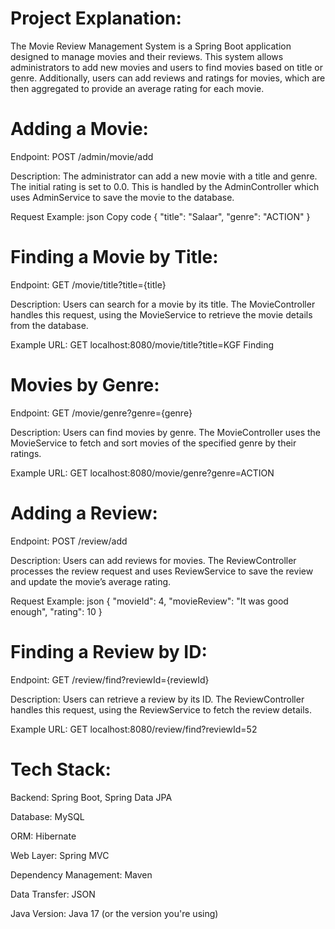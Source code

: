 
# Project Explanation:
The Movie Review Management System is a Spring Boot application designed to manage movies and their reviews. This system allows administrators to add new movies and users to find movies based on title or genre. Additionally, users can add reviews and ratings for movies, which are then aggregated to provide an average rating for each movie.
    

# Adding a Movie:

Endpoint: POST /admin/movie/add


Description: The administrator can add a new movie with a title and genre. The initial rating is set to 0.0. This is handled by the AdminController which uses AdminService to save the movie to the database.

Request Example: json Copy code { "title": "Salaar", "genre": "ACTION" } 

# Finding a Movie by Title:

Endpoint: GET /movie/title?title={title}

Description: Users can search for a movie by its title. The MovieController handles this request, using the MovieService to retrieve the movie details from the database. 

Example URL: GET localhost:8080/movie/title?title=KGF Finding 

# Movies by Genre:

Endpoint: GET /movie/genre?genre={genre}

 Description: Users can find movies by genre. The MovieController uses the MovieService to fetch and sort movies of the specified genre by their ratings. 
 
Example URL: GET localhost:8080/movie/genre?genre=ACTION

# Adding a Review:

Endpoint: POST /review/add 

Description: Users can add reviews for movies. The ReviewController processes the review request and uses ReviewService to save the review and update the movie’s average rating.

Request Example: json { "movieId": 4, "movieReview": "It was good enough", "rating": 10 } 

# Finding a Review by ID:

Endpoint: GET /review/find?reviewId={reviewId} 

Description: Users can retrieve a review by its ID. The ReviewController handles this request, using the ReviewService to fetch the review details. 

Example URL: GET localhost:8080/review/find?reviewId=52

# Tech Stack:

 Backend: Spring Boot, Spring Data JPA 
 
 Database: MySQL 
 
 ORM: Hibernate 
 
 Web Layer: Spring MVC 
 
 Dependency Management: Maven
 
 Data Transfer: JSON 
 
 Java Version: Java 17 (or the version you're using)


